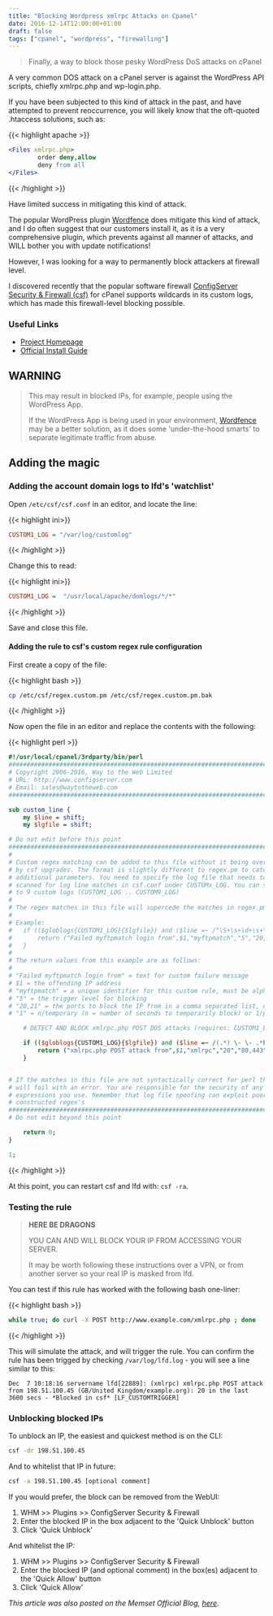```yaml
---
title: "Blocking Wordpress xmlrpc Attacks on Cpanel"
date: 2016-12-14T12:00:00+01:00
draft: false
tags: ["cpanel", "wordpress", "firewalling"]
---
```


> Finally, a way to block those pesky WordPress DoS attacks on cPanel

A very common DOS attack on a cPanel server is against the WordPress API scripts, chiefly xmlrpc.php and wp-login.php.

If you have been subjected to this kind of attack in the past, and have attempted to prevent reoccurrence, you will likely know that the oft-quoted .htaccess solutions, such as:

<!-- markdownlint-disable MD031-->
{{< highlight apache >}}
```apache
<Files xmlrpc.php>
        order deny,allow
        deny from all
</Files>
```
{{< /highlight >}}
<!-- markdownlint-enable MD031-->

Have limited success in mitigating this kind of attack.

The popular WordPress plugin [Wordfence](https://www.wordfence.com/) does mitigate this kind of attack, and I do often suggest that our customers install it, as it is a very comprehensive plugin, which prevents against all manner of attacks, and WILL bother you with update notifications!

However, I was looking for a way to permanently block attackers at firewall level.

I discovered recently that the popular software firewall [ConfigServer Security & Firewall (csf)](https://configserver.com/cp/csf.html) for cPanel supports wildcards in its custom logs, which has made this firewall-level blocking possible.

<!-- markdownlint-disable MD002 MD022-->
### Useful Links
<!-- markdownlint-enable MD002 MD022-->

* [Project Homepage](https://configserver.com/cp/csf.html)
* [Official Install Guide](https://download.configserver.com/csf/install.txt)

## WARNING

> This may result in blocked IPs, for example, people using the WordPress App.
>
> If the WordPress App is being used in your environment, [Wordfence](https://www.wordfence.com/) may be a better solution, as it does some 'under-the-hood smarts' to separate legitimate traffic from abuse.

## Adding the magic

### Adding the account domain logs to lfd's 'watchlist'

Open `/etc/csf/csf.conf` in an editor, and locate the line:

<!-- markdownlint-disable MD031-->
{{< highlight ini>}}
```ini
CUSTOM1_LOG = "/var/log/customlog"
```
{{< /highlight >}}
<!-- markdownlint-enable MD031-->

Change this to read:

<!-- markdownlint-disable MD031-->
{{< highlight ini>}}
```ini
CUSTOM1_LOG =  "/usr/local/apache/domlogs/*/*"
```
{{< /highlight >}}
<!-- markdownlint-enable MD031-->

Save and close this file.

#### Adding the rule to csf's custom regex rule configuration

First create a copy of the file:

<!-- markdownlint-disable MD031-->
{{< highlight bash >}}
```bash
cp /etc/csf/regex.custom.pm /etc/csf/regex.custom.pm.bak
```
{{< /highlight >}}
<!-- markdownlint-enable MD031-->

Now open the file in an editor and replace the contents with the following:

<!-- markdownlint-disable MD031-->
{{< highlight perl >}}
```perl
#!/usr/local/cpanel/3rdparty/bin/perl
###############################################################################
# Copyright 2006-2016, Way to the Web Limited
# URL: http://www.configserver.com
# Email: sales@waytotheweb.com
###############################################################################

sub custom_line {
    my $line = shift;
    my $lgfile = shift;

# Do not edit before this point
###############################################################################
#
# Custom regex matching can be added to this file without it being overwritten
# by csf upgrades. The format is slightly different to regex.pm to cater for
# additional parameters. You need to specify the log file that needs to be
# scanned for log line matches in csf.conf under CUSTOMx_LOG. You can scan up
# to 9 custom logs (CUSTOM1_LOG .. CUSTOM9_LOG)
#
# The regex matches in this file will supercede the matches in regex.pm
#
# Example:
#   if (($globlogs{CUSTOM1_LOG}{$lgfile}) and ($line =~ /^\S+\s+\d+\s+\S+ \S+ pure-ftpd: \(\?\@(\d+\.\d+\.\d+\.\d+)\) \[WARNING\] Authentication failed for user/)) {
#       return ("Failed myftpmatch login from",$1,"myftpmatch","5","20,21","1");
#   }
#
# The return values from this example are as follows:
#
# "Failed myftpmatch login from" = text for custom failure message
# $1 = the offending IP address
# "myftpmatch" = a unique identifier for this custom rule, must be alphanumeric and have no spaces
# "5" = the trigger level for blocking
# "20,21" = the ports to block the IP from in a comma separated list, only used if LF_SELECT enabled. To specify the protocol use 53;udp,53;tcp
# "1" = n/temporary (n = number of seconds to temporarily block) or 1/permanant IP block, only used if LF_TRIGGER is disabled

    # DETECT AND BLOCK xmlrpc.php POST DOS attacks (requires: CUSTOM1_LOG = "/usr/local/apache/domlogs/*/*" in csf.conf)

    if (($globlogs{CUSTOM1_LOG}{$lgfile}) and ($line =~ /(.*) \- \- .*POST .*xmlrpc\.php.*/)) {
        return ("xmlrpc.php POST attack from",$1,"xmlrpc","20","80,443","1");
    }


# If the matches in this file are not syntactically correct for perl then lfd
# will fail with an error. You are responsible for the security of any regex
# expressions you use. Remember that log file spoofing can exploit poorly
# constructed regex's
###############################################################################
# Do not edit beyond this point

    return 0;
}

1;
```
{{< /highlight >}}
<!-- markdownlint-enable MD031-->

At this point, you can restart csf and lfd with: `csf -ra`.

### Testing the rule

> **HERE BE DRAGONS**
>
> YOU CAN AND WILL BLOCK YOUR IP FROM ACCESSING YOUR SERVER.
>
> It may be worth following these instructions over a VPN, or from another server so your real IP is masked from lfd.

You can test if this rule has worked with the following bash one-liner:

<!-- markdownlint-disable MD031-->
{{< highlight bash >}}
```bash
while true; do curl -X POST http://www.example.com/xmlrpc.php ; done
```
{{< /highlight >}}
<!-- markdownlint-enable MD031-->

This will simulate the attack, and will trigger the rule. You can confirm the rule has been trigged by checking `/var/log/lfd.log` - you will see a line similar to this:

```markup
Dec  7 10:18:16 servername lfd[22889]: (xmlrpc) xmlrpc.php POST attack from 198.51.100.45 (GB/United Kingdom/example.org): 20 in the last 3600 secs - *Blocked in csf* [LF_CUSTOMTRIGGER]
```

### Unblocking blocked IPs

To unblock an IP, the easiest and quickest method is on the CLI:

```bash
csf -dr 198.51.100.45
```

And to whitelist that IP in future:

```bash
csf -a 198.51.100.45 [optional comment]
```

If you would prefer, the block can be removed from the WebUI:

1. WHM >> Plugins >> ConfigServer Security & Firewall
2. Enter the blocked IP in the box adjacent to the 'Quick Unblock' button
3. Click 'Quick Unblock'

And whitelist the IP:

1. WHM >> Plugins >> ConfigServer Security & Firewall
2. Enter the blocked IP (and optional comment) in the box(es) adjacent to the 'Quick Allow' button
3. Click 'Quick Allow'

*This article was also posted on the Memset Official Blog, [here](https://www.memset.com/blog/block-wordpress-dos-attacks-cpanel/).*
